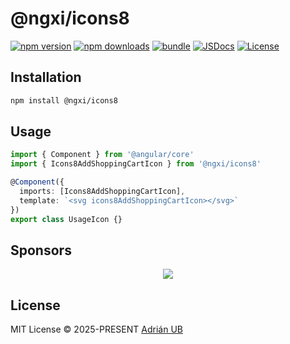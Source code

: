 # @ngxi/icons8

[![npm version][npm-version-src]][npm-version-href]
[![npm downloads][npm-downloads-src]][npm-downloads-href]
[![bundle][bundle-src]][bundle-href]
[![JSDocs][jsdocs-src]][jsdocs-href]
[![License][license-src]][license-href]

## Installation

```sh
npm install @ngxi/icons8
```

## Usage

```ts
import { Component } from '@angular/core'
import { Icons8AddShoppingCartIcon } from '@ngxi/icons8'

@Component({
  imports: [Icons8AddShoppingCartIcon],
  template: `<svg icons8AddShoppingCartIcon></svg>`
})
export class UsageIcon {}
```

## Sponsors

<p align="center">
  <a href="https://cdn.jsdelivr.net/gh/adrian-ub/static/sponsors.svg">
    <img src='https://cdn.jsdelivr.net/gh/adrian-ub/static/sponsors.svg'/>
  </a>
</p>

## License

MIT License © 2025-PRESENT [Adrián UB](https://github.com/adrian-ub)

<!-- Badges -->

[npm-version-src]: https://img.shields.io/npm/v/@ngxi/icons8?style=flat&colorA=080f12&colorB=1fa669
[npm-version-href]: https://npmjs.com/package/@ngxi/icons8
[npm-downloads-src]: https://img.shields.io/npm/dm/@ngxi/icons8?style=flat&colorA=080f12&colorB=1fa669
[npm-downloads-href]: https://npmjs.com/package/@ngxi/icons8
[bundle-src]: https://img.shields.io/bundlephobia/minzip/@ngxi/icons8?style=flat&colorA=080f12&colorB=1fa669&label=minzip
[bundle-href]: https://bundlephobia.com/result?p=@ngxi/icons8
[license-src]: https://img.shields.io/npm/l/@ngxi/icons8?style=flat&colorA=080f12&colorB=1fa669
[license-href]: https://github.com/adrian-ub/ngxi/blob/main/LICENSE
[jsdocs-src]: https://img.shields.io/badge/jsdocs-reference-080f12?style=flat&colorA=080f12&colorB=1fa669
[jsdocs-href]: https://www.jsdocs.io/package/@ngxi/icons8
